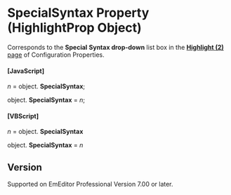 # SpecialSyntax Property (HighlightProp Object)

Corresponds to the **Special**
**Syntax drop-down** list box in the [**Highlight (2)** page](../../dlg/properties/highlight2/index) of Configuration Properties.

#### \[JavaScript\]

_n_ = object. **SpecialSyntax**;

object. **SpecialSyntax** = _n_;

#### \[VBScript\]

_n_ = object. **SpecialSyntax**

object. **SpecialSyntax** = _n_

## Version

Supported on EmEditor Professional Version 7.00 or later.
